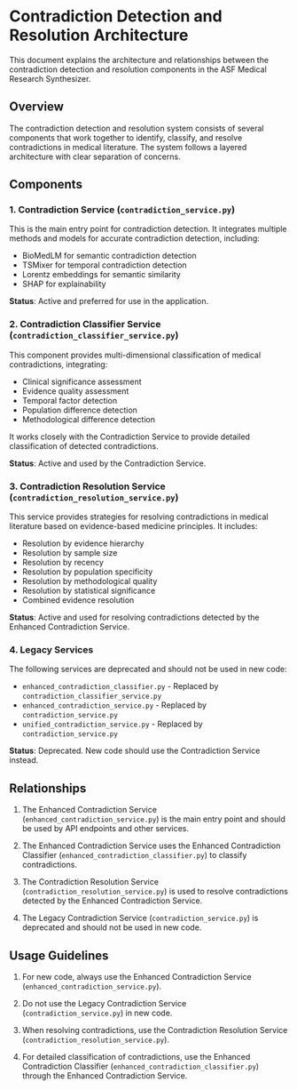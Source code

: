 # Contradiction Detection and Resolution Architecture

This document explains the architecture and relationships between the contradiction detection and resolution components in the ASF Medical Research Synthesizer.

## Overview

The contradiction detection and resolution system consists of several components that work together to identify, classify, and resolve contradictions in medical literature. The system follows a layered architecture with clear separation of concerns.

## Components

### 1. Contradiction Service (`contradiction_service.py`)

This is the main entry point for contradiction detection. It integrates multiple methods and models for accurate contradiction detection, including:
- BioMedLM for semantic contradiction detection
- TSMixer for temporal contradiction detection
- Lorentz embeddings for semantic similarity
- SHAP for explainability

**Status**: Active and preferred for use in the application.

### 2. Contradiction Classifier Service (`contradiction_classifier_service.py`)

This component provides multi-dimensional classification of medical contradictions, integrating:
- Clinical significance assessment
- Evidence quality assessment
- Temporal factor detection
- Population difference detection
- Methodological difference detection

It works closely with the Contradiction Service to provide detailed classification of detected contradictions.

**Status**: Active and used by the Contradiction Service.

### 3. Contradiction Resolution Service (`contradiction_resolution_service.py`)

This service provides strategies for resolving contradictions in medical literature based on evidence-based medicine principles. It includes:
- Resolution by evidence hierarchy
- Resolution by sample size
- Resolution by recency
- Resolution by population specificity
- Resolution by methodological quality
- Resolution by statistical significance
- Combined evidence resolution

**Status**: Active and used for resolving contradictions detected by the Enhanced Contradiction Service.

### 4. Legacy Services

The following services are deprecated and should not be used in new code:

- `enhanced_contradiction_classifier.py` - Replaced by `contradiction_classifier_service.py`
- `enhanced_contradiction_service.py` - Replaced by `contradiction_service.py`
- `unified_contradiction_service.py` - Replaced by `contradiction_service.py`

**Status**: Deprecated. New code should use the Contradiction Service instead.

## Relationships

1. The Enhanced Contradiction Service (`enhanced_contradiction_service.py`) is the main entry point and should be used by API endpoints and other services.

2. The Enhanced Contradiction Service uses the Enhanced Contradiction Classifier (`enhanced_contradiction_classifier.py`) to classify contradictions.

3. The Contradiction Resolution Service (`contradiction_resolution_service.py`) is used to resolve contradictions detected by the Enhanced Contradiction Service.

4. The Legacy Contradiction Service (`contradiction_service.py`) is deprecated and should not be used in new code.

## Usage Guidelines

1. For new code, always use the Enhanced Contradiction Service (`enhanced_contradiction_service.py`).

2. Do not use the Legacy Contradiction Service (`contradiction_service.py`) in new code.

3. When resolving contradictions, use the Contradiction Resolution Service (`contradiction_resolution_service.py`).

4. For detailed classification of contradictions, use the Enhanced Contradiction Classifier (`enhanced_contradiction_classifier.py`) through the Enhanced Contradiction Service.
